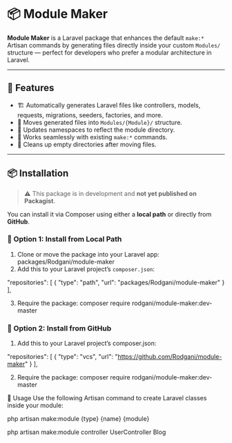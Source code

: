 # 📦 Module Maker

**Module Maker** is a Laravel package that enhances the default `make:*` Artisan commands by generating files directly inside your custom `Modules/` structure — perfect for developers who prefer a modular architecture in Laravel.

---

## 🚀 Features

- 🏗️ Automatically generates Laravel files like controllers, models, requests, migrations, seeders, factories, and more.
- 📁 Moves generated files into `Modules/{Module}/` structure.
- 🧠 Updates namespaces to reflect the module directory.
- 🔁 Works seamlessly with existing `make:*` commands.
- 🧼 Cleans up empty directories after moving files.

---

## 📦 Installation

> ⚠️ This package is in development and **not yet published on Packagist**.

You can install it via Composer using either a **local path** or directly from **GitHub**.

### 🔹 Option 1: Install from Local Path

1. Clone or move the package into your Laravel app: packages/Rodgani/module-maker
2. Add this to your Laravel project’s `composer.json`:

"repositories": [
  {
    "type": "path",
    "url": "packages/Rodgani/module-maker"
  }
],

3. Require the package: composer require rodgani/module-maker:dev-master

### 🔹 Option 2: Install from GitHub

1. Add this to your Laravel project’s composer.json:

"repositories": [
  {
    "type": "vcs",
    "url": "https://github.com/Rodgani/module-maker"
  }
],

2. Require the package: composer require rodgani/module-maker:dev-master

🧪 Usage
Use the following Artisan command to create Laravel classes inside your module:

php artisan make:module {type} {name} {module}

php artisan make:module controller UserController Blog

